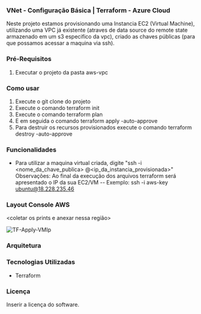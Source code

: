 ### VNet - Configuração Básica | Terraform - Azure Cloud

Neste projeto estamos provisionando uma Instancia EC2 (Virtual Machine), utilizando uma VPC já existente (atraves de data source do remote state armazenado em um s3 especifico da vpc), criado as chaves públicas (para que possamos acessar a maquina via ssh).

### Pré-Requisitos

1. Executar o projeto da pasta aws-vpc <link>

### Como usar

1. Execute o git clone do projeto <link>
2. Execute o comando terraform init
3. Execute o comando terraform plan
4. E em seguida o comando terraform apply -auto-approve
5. Para destruir os recursos provisionados execute o comando terraform destroy -auto-approve

### Funcionalidades

- Para utilizar a maquina virtual criada, digite "ssh -i <nome_da_chave_publica> <usuario>@<ip_da_instancia_provisionada>"
Observações: Ao final da execução dos arquivos terraform será apresentado o IP da sua EC2/VM
-- Exemplo: ssh -i aws-key ubuntu@18.228.235.46 

### Layout Console AWS

<coletar os prints e anexar nessa região>

<div>
  <img alt="TF-Apply-VMIp"  src="https://github.com/Edwanderson94/archieve-img/blob/master/sandbox-udemy/aws-vm-com-vpc-remote-state/IP%20da%20VM%20p%C3%B3s%20provisionamento.png" />
</div>

### Arquitetura

### Tecnologias Utilizadas

- Terraform

### Licença

Inserir a licença do software.